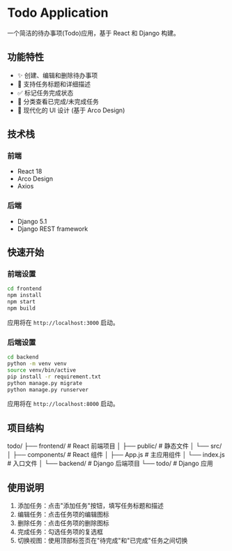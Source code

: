 # Todo Application

一个简洁的待办事项(Todo)应用，基于 React 和 Django 构建。

## 功能特性

- ✨ 创建、编辑和删除待办事项
- 📝 支持任务标题和详细描述
- ✅ 标记任务完成状态
- 🔄 分类查看已完成/未完成任务
- 💅 现代化的 UI 设计 (基于 Arco Design)

## 技术栈

### 前端
- React 18
- Arco Design
- Axios

### 后端
- Django 5.1
- Django REST framework

## 快速开始

### 前端设置

```bash
cd frontend
npm install
npm start
npm build
```

应用将在 `http://localhost:3000` 启动。

### 后端设置

```bash
cd backend
python -m venv venv
source venv/bin/active
pip install -r requirement.txt
python manage.py migrate
python manage.py runserver
```

应用将在 `http://localhost:8000` 启动。

## 项目结构

todo/
├── frontend/ # React 前端项目
│ ├── public/ # 静态文件
│ └── src/
│ ├── components/ # React 组件
│ ├── App.js # 主应用组件
│ └── index.js # 入口文件
│
└── backend/ # Django 后端项目
└── todo/ # Django 应用

## 使用说明

1. 添加任务：点击"添加任务"按钮，填写任务标题和描述
2. 编辑任务：点击任务项的编辑图标
3. 删除任务：点击任务项的删除图标
4. 完成任务：勾选任务项的复选框
5. 切换视图：使用顶部标签页在"待完成"和"已完成"任务之间切换